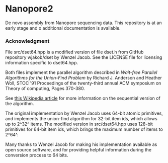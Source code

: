 # Nanopore2

De novo assembly from Nanopore sequencing data.
This repository is at an early stage and
o additional documentation is available.


### Acknowledgment

File src/dset64.hpp is a modified version of file dset.h from GitHub repository
wjakob/dset by Wenzel Jacob. See the LICENSE file for 
licensing information specific to dset64.hpp.

Both files implement the parallel 
algorithm described in 
*Wait-free Parallel Algorithms for the Union-Find Problem*
by Richard J. Anderson and Heather Woll,
STOC '91 Proceedings of the twenty-third annual ACM symposium on Theory of computing,
Pages 370-380.

See [this Wikipedia article](https://en.wikipedia.org/wiki/Disjoint-set_data_structure)
for more information on the sequential version of the algorithm.

The original implementation by Wenzel Jacob uses 64-bit
atomic primitives, and implements the union-find 
algorithm for 32-bit item ids, which allows up to 
2^32^ items. The modified version in src/dset64.hpp
uses 128-bit primitives for 64-bit item ids,
which brings the maximum number of items to 2^64^.

Many thanks to Wenzel Jacob for making his implementation
available as open source software, and for providing 
helpful information during the conversion process to 64 bits.

